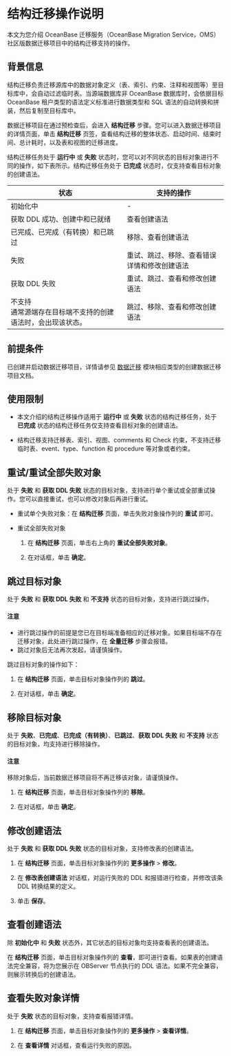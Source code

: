 # 结构迁移操作说明

本文为您介绍 OceanBase 迁移服务（OceanBase Migration Service，OMS）社区版数据迁移项目中的结构迁移支持的操作。

## 背景信息

结构迁移负责迁移源库中的数据对象定义（表、索引、约束、注释和视图等）至目标库中，会自动过滤临时表。当源端数据库非 OceanBase 数据库时，会依据目标 OceanBase 租户类型的语法定义标准进行数据类型和 SQL 语法的自动转换和拼装，然后复制至目标库中。

数据迁移项目在通过预检查后，会进入 **结构迁移** 步骤。您可以进入数据迁移项目的详情页面，单击 **结构迁移** 页签，查看结构迁移的整体状态、启动时间、结束时间、总计耗时，以及表和视图的迁移进度。

结构迁移任务处于 **运行中** 或 **失败** 状态时，您可以对不同状态的目标对象进行不同的操作，如下表所示。结构迁移任务处于 **已完成** 状态时，仅支持查看目标对象的创建语法。

|状态|支持的操作|
|--------------|----------------------|
|初始化中|-|
|获取 DDL 成功、创建中和已就绪| 查看创建语法 |
|已完成、已完成（有转换）和已跳过| 移除、查看创建语法|
|失败|重试、跳过、移除、查看错误详情和修改创建语法|
|获取 DDL 失败|重试、跳过、查看和修改创建语法|
|不支持 <br>通常源端存在目标端不支持的创建语法时，会出现该状态。|跳过、移除、查看和修改创建语法|

## 前提条件

已创建并启动数据迁移项目，详情请参见 [数据迁移](../100.data-migration-overview.md) 模块相应类型的创建数据迁移项目文档。

## 使用限制

* 本文介绍的结构迁移操作适用于 **运行中** 或 **失败** 状态的结构迁移任务，处于 **已完成** 状态的结构迁移任务仅支持查看目标对象的创建语法。

* 结构迁移支持迁移表、索引、视图、comments 和 Check 约束，不支持迁移临时表、event、type、function 和 procedure 等对象或者约束。

## 重试/重试全部失败对象

处于 **失败** 和 **获取 DDL 失败** 状态的目标对象，支持进行单个重试或全部重试操作。您可以直接重试，也可以修改对象后再进行重试。

* 重试单个失败对象：在 **结构迁移** 页面，单击失败对象操作列的 **重试** 即可。

* 重试全部失败对象

    1. 在 **结构迁移** 页面，单击右上角的 **重试全部失败对象**。

    2. 在对话框，单击 **确定**。

## 跳过目标对象

处于 **失败** 和 **获取 DDL 失败** 和 **不支持** 状态的目标对象，支持进行跳过操作。

<main id="notice" type='notice'>
<h4>注意</h4>
<ul>
<li>进行跳过操作的前提是您已在目标端准备相应的迁移对象。如果目标端不存在迁移对象，此处进行跳过操作，在 <b>全量迁移</b> 步骤会报错。</li>
<li>跳过对象后无法再次发起，请谨慎操作。</li>
</ul>
</main>

跳过目标对象的操作如下：

1. 在 **结构迁移** 页面，单击目标对象操作列的 **跳过**。

2. 在对话框，单击 **确定**。

## 移除目标对象

处于 **失败**、**已完成**、**已完成（有转换）**、**已跳过**、**获取 DDL 失败** 和 **不支持** 状态的目标对象，均支持进行移除操作。

<main id="notice" type='notice'>
<h4>注意</h4>
<p>移除对象后，当前数据迁移项目将不再迁移该对象，请谨慎操作。</P>
</main>

1. 在 **结构迁移** 页面，单击目标对象操作列的 **移除**。

2. 在对话框，单击 **确定**。

## 修改创建语法

处于 **失败** 和 **获取 DDL 失败** 状态的目标对象，支持修改表的创建语法。

1. 在 **结构迁移** 页面，单击目标对象操作列的 **更多操作** > **修改**。

2. 在 **修改表创建语法** 对话框，对运行失败的 DDL 和报错进行检查，并修改该条 DDL 转换结果的定义。

3. 单击 **保存**。

## 查看创建语法

除 **初始化中** 和 **失败** 状态外，其它状态的目标对象均支持查看表的创建语法。

在 **结构迁移** 页面，单击目标对象操作列的 **查看**，即可进行查看。如果表的创建语法完全兼容，将为您展示在 OBServer 节点执行的 DDL 语法。如果不完全兼容，则展示转换后的创建语法。

## 查看失败对象详情

处于 **失败** 状态的目标对象，支持查看报错详情。

1. 在 **结构迁移** 页面，单击目标对象操作列的 **更多操作** > **查看详情**。

2. 在 **查看详情** 对话框，查看运行失败的原因。
